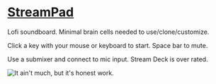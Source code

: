 # [StreamPad](https://stream-pad.vercel.app/)

Lofi soundboard. Minimal brain cells needed to use/clone/customize.

Click a key with your mouse or keyboard to start. Space bar to mute.

Use a submixer and connect to mic input. Stream Deck is over rated.



![It ain't much, but it's honest work.](https://i.imgur.com/OuAXqTg.png)
